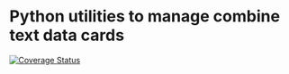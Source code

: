 # Python utilities to manage combine text data cards 

[![Coverage Status](https://coveralls.io/repos/github/AndreasAlbert/cardmanager/badge.svg?branch=main)](https://coveralls.io/github/AndreasAlbert/cardmanager?branch=main)

